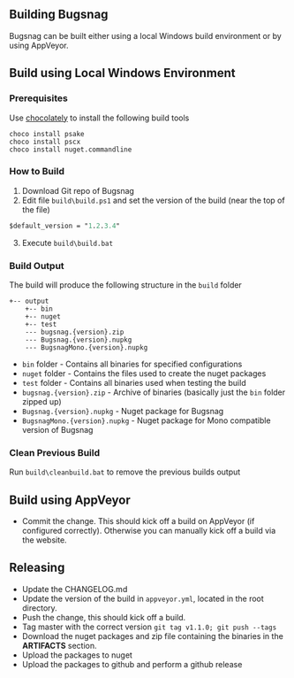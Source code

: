 Building Bugsnag
----------------

Bugsnag can be built either using a local Windows build environment or by using AppVeyor.

Build using Local Windows Environment
--------------------

### Prerequisites

Use [chocolately](https://chocolatey.org/) to install the following build tools

```
choco install psake
choco install pscx
choco install nuget.commandline
```

### How to Build

1. Download Git repo of Bugsnag
2. Edit file `build\build.ps1` and set the version of the build (near the top of the file)
```ps
$default_version = "1.2.3.4"
```
3. Execute `build\build.bat`

### Build Output

The build will produce the following structure in the `build` folder

```
+-- output
    +-- bin
    +-- nuget
    +-- test
    --- bugsnag.{version}.zip
    --- Bugsnag.{version}.nupkg
    --- BugsnagMono.{version}.nupkg
```

 * `bin` folder - Contains all binaries for specified configurations
 * `nuget` folder - Contains the files used to create the nuget packages
 * `test` folder - Contains all binaries used when testing the build
 * `bugsnag.{version}.zip` - Archive of binaries (basically just the `bin` folder zipped up)
 * `Bugsnag.{version}.nupkg` - Nuget package for Bugsnag
 * `BugsnagMono.{version}.nupkg` - Nuget package for Mono compatible version of Bugsnag


### Clean Previous Build
Run `build\cleanbuild.bat` to remove the previous builds output

Build using AppVeyor
--------------------

 * Commit the change. This should kick off a build on AppVeyor (if configured correctly). Otherwise you can manually kick off a build via the website.

Releasing 
---------

* Update the CHANGELOG.md
* Update the version of the build in `appveyor.yml`, located in the root directory.
* Push the change, this should kick off a build.
* Tag master with the correct version `git tag v1.1.0; git push --tags`
* Download the nuget packages and zip file containing the binaries in the **ARTIFACTS** section.
* Upload the packages to nuget
* Upload the packages to github and perform a github release
